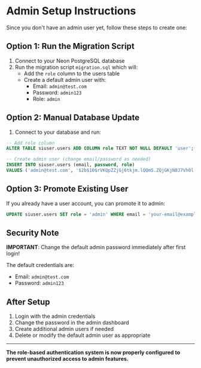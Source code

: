 # Admin Setup Instructions

Since you don't have an admin user yet, follow these steps to create one:

## Option 1: Run the Migration Script

1. Connect to your Neon PostgreSQL database
2. Run the migration script `migration.sql` which will:
   - Add the `role` column to the users table
   - Create a default admin user with:
     - Email: `admin@test.com`
     - Password: `admin123`
     - Role: `admin`

## Option 2: Manual Database Update

1. Connect to your database and run:

```sql
-- Add role column
ALTER TABLE siuser.users ADD COLUMN role TEXT NOT NULL DEFAULT 'user';

-- Create admin user (change email/password as needed)
INSERT INTO siuser.users (email, password, role) 
VALUES ('admin@test.com', '$2b$10$rVKQpZZjGj6tkjm.lQQmS.ZQjGKjN8J7Vh0l.nzr7rI9oVx6.bqGu', 'admin');
```

## Option 3: Promote Existing User

If you already have a user account, you can promote it to admin:

```sql
UPDATE siuser.users SET role = 'admin' WHERE email = 'your-email@example.com';
```

## Security Note

**IMPORTANT**: Change the default admin password immediately after first login!

The default credentials are:
- Email: `admin@test.com`
- Password: `admin123`

## After Setup

1. Login with the admin credentials
2. Change the password in the admin dashboard
3. Create additional admin users if needed
4. Delete or modify the default admin user as appropriate

---

**The role-based authentication system is now properly configured to prevent unauthorized access to admin features.**
